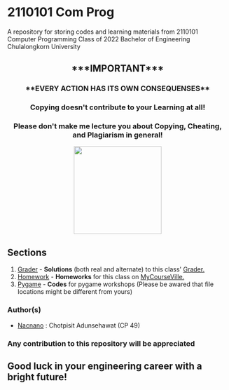 # 2110101 Com Prog

A  repository for storing codes and learning materials from 2110101 Computer Programming Class of 2022 Bachelor of Engineering Chulalongkorn University

<h2 align="center" style="font-weight:bold">
***IMPORTANT***
</h2>

<h3 align="center" style="font-weight:bold">
**EVERY ACTION HAS ITS OWN CONSEQUENSES**
</h3>

<h3 align="center">
Copying doesn't contribute to your <strong> Learning </strong> at all!
</h3>

<h3 align="center">
Please don't make me lecture you about Copying, Cheating, and Plagiarism in general!
</h3>

<p align="center">
<img src="https://www.mend.io/wp-content/media/2021/04/aHViPTcyNTE0JmNtZD1pdGVtZWRpdG9yaW1hZ2UmZmlsZW5hbWU9aXRlbWVkaXRvcmltYWdlXzVlYTE1OWQ2M2MyZTAuanBnJnZlcnNpb249MDAwMCZzaWc9ZmFiZTNmMTFmZTE1N2Y5NTcwZTU5MTY5Mzk2MWQxY2M.jpeg" height=200>
</p>

## Sections

 1. [Grader](https://github.com/Nacnano/2110101-com-prog/tree/main/grader) - **Solutions** (both real and alternate) to this class' [Grader.](https://2110101.nattee.net)
 2. [Homework](https://github.com/Nacnano/2110101-com-prog/tree/main/homework) - **Homeworks** for this class on  [MyCourseVille.](https://www.mycourseville.com/?q=courseville/course/29665)
 3. [Pygame](https://github.com/Nacnano/2110101-com-prog/tree/main/pygame) - **Codes** for pygame workshops (Please be awared that file locations might be different from yours)

### Author(s)

- [Nacnano](https://github.com/Nacnano) : Chotpisit Adunsehawat (CP 49)

### Any contribution to this repository will be appreciated

## Good luck in your engineering career with a bright future!
